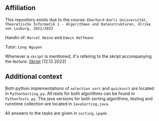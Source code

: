 ## Affiliation
This repository exists due to the course: `Eberhard Karls Unisversität, Theoretische Informatik 1 - Algorithmen und Datenstrukturen, Ulrike von Luxburg, 2022/2023`

Handin of: `Marcel Heine` and `Edwin Hoffmann`

Tutor: `Long Nguyen`

Whenever a `skript` is mentioned, it's refering to the skript accompanying the lecture: [Skript](http://www.tml.cs.uni-tuebingen.de/teaching/2022_algorithmen/downloads_protected/vorlesung_main.pdf) (12.12.2022)

## Additional context

Both python implementations of `selection sort` and `quicksort` are located in `PythonSorting.py`.
All tests for both algorithms can be found in `PythonTests.py`.
The java versions for both sorting algorithms, testing and runntime collection are located in `JavaSorting.java`.

All answers to the tasks are given in `sorting.ipqnb`.





